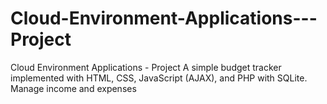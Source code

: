 # Cloud-Environment-Applications---Project
Cloud Environment Applications - Project
A simple budget tracker implemented with HTML, CSS, JavaScript (AJAX), and PHP with SQLite. Manage income and expenses
